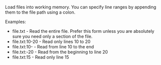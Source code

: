 Load files into working memory. You can specify line ranges by appending them to the file path using a colon.

Examples:
- file.txt - Read the entire file. Prefer this form unless you are absolutely sure you need only a section of the file.
- file.txt:10-20 - Read only lines 10 to 20
- file.txt:10- - Read from line 10 to the end
- file.txt:-20 - Read from the beginning to line 20
- file.txt:15 - Read only line 15
